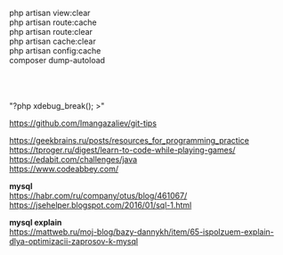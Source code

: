 php artisan view:clear              <br>
php artisan route:cache              <br>
php artisan route:clear              <br>
php artisan cache:clear              <br>
php artisan config:cache              <br>
composer dump-autoload              <br>

<br><br><br>
"?php xdebug_break(); >"


https://github.com/Imangazaliev/git-tips


https://geekbrains.ru/posts/resources_for_programming_practice    <br>
https://tproger.ru/digest/learn-to-code-while-playing-games/    <br>
https://edabit.com/challenges/java    <br>
https://www.codeabbey.com/    <br>

<strong>mysql</strong>    <br>
https://habr.com/ru/company/otus/blog/461067/    <br>
https://jsehelper.blogspot.com/2016/01/sql-1.html    <br>

<strong>mysql explain</strong>    <br>
https://mattweb.ru/moj-blog/bazy-dannykh/item/65-ispolzuem-explain-dlya-optimizacii-zaprosov-k-mysql    <br>
